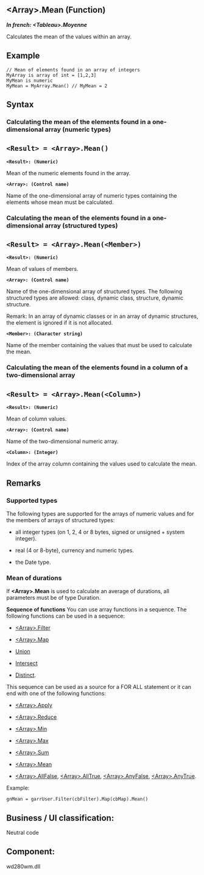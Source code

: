 
## &lt;Array&gt;.Mean (Function)

***In french: &lt;Tableau&gt;.Moyenne***



<a name="XUse"></a>
<a name="Use"></a>
<a name="description"></a>
Calculates the mean of the values within an array. 


<a name="Example1"></a>
<a name="sample_code"></a>

## Example


```wl
// Mean of elements found in an array of integers 
MyArray is array of int = [1,2,3]
MyMean is numeric
MyMean = MyArray.Mean() // MyMean = 2
```

<a name="XSYNTAX"></a>

## Syntax
<a name="SYNTAX1"></a>

### Calculating the mean of the elements found in a one-dimensional array (numeric types)

`<Result> = <Array>.Mean()`
---

**`<Result>: (Numeric)`**

Mean of the numeric elements found in the array.

**`<Array>: (Control name)`**

Name of the one-dimensional array of numeric types containing the elements whose mean must be calculated.


<a name="SYNTAX2"></a>

### Calculating the mean of the elements found in a one-dimensional array (structured types)

`<Result> = <Array>.Mean(<Member>)`
---

**`<Result>: (Numeric)`**

Mean of values of members.

**`<Array>: (Control name)`**

Name of the one-dimensional array of structured types. The following structured types are allowed: class, dynamic class, structure, dynamic structure.

Remark: In an array of dynamic classes or in an array of dynamic structures, the element is ignored if it is not allocated.

**`<Member>: (Character string)`**

Name of the member containing the values that must be used to calculate the mean.


<a name="SYNTAX3"></a>

### Calculating the mean of the elements found in a column of a two-dimensional array

`<Result> = <Array>.Mean(<Column>)`
---

**`<Result>: (Numeric)`**

Mean of column values.

**`<Array>: (Control name)`**

Name of the two-dimensional numeric array.

**`<Column>: (Integer)`**

Index of the array column containing the values used to calculate the mean.



<a name="NOTE0"></a>
<a name="NOTE0_1"></a>

## Remarks


### Supported types
<a name="supported_types_ELTPARAGRAPHE000261"></a>

The following types are supported for the arrays of numeric values and for the members of arrays of structured types: 

- all integer types (on 1, 2, 4 or 8 bytes, signed or unsigned + system integer).

- real (4 or 8-byte), currency and numeric types.

- the Date type.





### Mean of durations
<a name="mean_durations_ELTPARAGRAPHE000275"></a>

If **&lt;Array&gt;.Mean** is used to calculate an average of durations, all parameters must be of type Duration.



**Sequence of functions**
You can use array functions in a sequence. 
The following functions can be used in a sequence: 

- [&lt;Array&gt;.Filter](../WDLang1/1000024968.md)

- [&lt;Array&gt;.Map](../WDLang1/1000025418.md)

- [Union](../WDLang1/1000025408.md)

- [Intersect](../WDLang1/1000025407.md)

- [Distinct](../WDLang1/1000025406.md). 


This sequence can be used as a source for a FOR ALL statement or it can end with one of the following functions: 

- [&lt;Array&gt;.Apply](../WDLang1/1000024969.md)

- [&lt;Array&gt;.Reduce](../WDLang1/1000024951.md)

- [&lt;Array&gt;.Min](../WDLang1/1000025412.md)

- [&lt;Array&gt;.Max](../WDLang1/1000025411.md)

- [&lt;Array&gt;.Sum](../WDLang1/1000025415.md)

- [&lt;Array&gt;.Mean](../WDLang1/1000025417.md)

- [&lt;Array&gt;.AllFalse](../WDLang1/1000024935.md), [&lt;Array&gt;.AllTrue](../WDLang1/1000024936.md), [&lt;Array&gt;.AnyFalse](../WDLang1/1000024937.md), [&lt;Array&gt;.AnyTrue](../WDLang1/1000024938.md). 




Example: 

```wl
gnMean = garrUser.Filter(cbFilter).Map(cbMap).Mean()
```


<a name="XComponent"></a>

## Business / UI classification:
Neutral code
## Component:
wd280wm.dll
